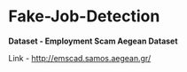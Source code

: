 # Fake-Job-Detection

**Dataset - Employment Scam Aegean Dataset**

Link - http://emscad.samos.aegean.gr/
